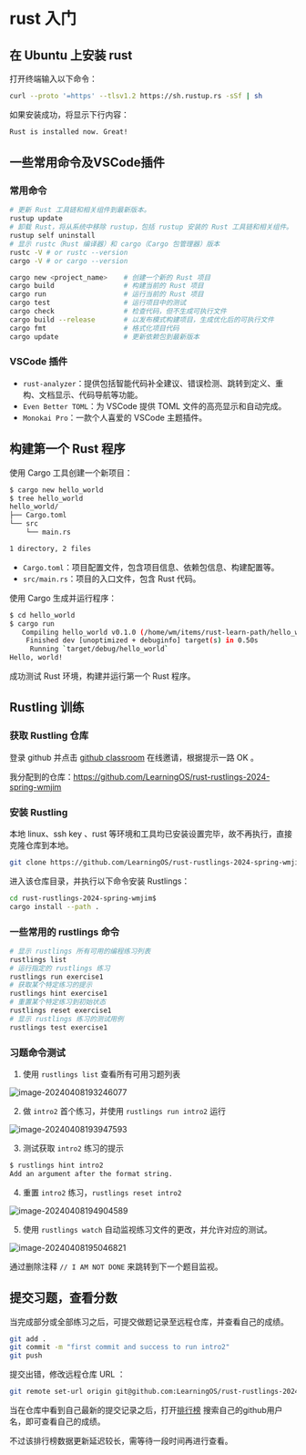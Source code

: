 # rust 入门

## 在 Ubuntu 上安装 rust

打开终端输入以下命令：

```bash
curl --proto '=https' --tlsv1.2 https://sh.rustup.rs -sSf | sh
```

如果安装成功，将显示下行内容：

```bash
Rust is installed now. Great!
```

## 一些常用命令及VSCode插件

### 常用命令

```bash
# 更新 Rust 工具链和相关组件到最新版本。
rustup update
# 卸载 Rust，将从系统中移除 rustup，包括 rustup 安装的 Rust 工具链和相关组件。
rustup self uninstall
# 显示 rustc（Rust 编译器）和 cargo（Cargo 包管理器）版本
rustc -V # or rustc --version
cargo -V # or cargo --version

cargo new <project_name> 	# 创建一个新的 Rust 项目
cargo build 			   	# 构建当前的 Rust 项目
cargo run 					# 运行当前的 Rust 项目
cargo test 					# 运行项目中的测试
cargo check 				# 检查代码，但不生成可执行文件
cargo build --release 		# 以发布模式构建项目，生成优化后的可执行文件
cargo fmt				    # 格式化项目代码
cargo update				# 更新依赖包到最新版本
```

### VSCode 插件

- `rust-analyzer`：提供包括智能代码补全建议、错误检测、跳转到定义、重构、文档显示、代码导航等功能。
- `Even Better TOML`：为 VSCode 提供 TOML 文件的高亮显示和自动完成。
- `Monokai Pro`：一款个人喜爱的 VSCode 主题插件。

## 构建第一个 Rust 程序

使用 Cargo 工具创建一个新项目：

```bash
$ cargo new hello_world
$ tree hello_world
hello_world/
├── Cargo.toml
└── src
    └── main.rs

1 directory, 2 files
```

- `Cargo.toml`：项目配置文件，包含项目信息、依赖包信息、构建配置等。
- `src/main.rs`：项目的入口文件，包含 Rust 代码。

使用 Cargo 生成并运行程序：

```bash
$ cd hello_world
$ cargo run
   Compiling hello_world v0.1.0 (/home/wm/items/rust-learn-path/hello_world)
    Finished dev [unoptimized + debuginfo] target(s) in 0.50s
     Running `target/debug/hello_world`
Hello, world!
```

成功测试 Rust 环境，构建并运行第一个 Rust 程序。

## Rustling 训练

### 获取 Rustling 仓库

登录 github 并点击 [github classroom](https://classroom.github.com/assignment-invitations/f32787f1ff936b1bc45b8da4ffe4d738) 在线邀请，根据提示一路 OK 。

我分配到的仓库：https://github.com/LearningOS/rust-rustlings-2024-spring-wmjim

### 安装 Rustling 

本地 linux、ssh key 、rust 等环境和工具均已安装设置完毕，故不再执行，直接克隆仓库到本地。

```bash
git clone https://github.com/LearningOS/rust-rustlings-2024-spring-wmjim.git
```

进入该仓库目录，并执行以下命令安装 Rustlings：

```bash
cd rust-rustlings-2024-spring-wmjim$
cargo install --path .
```

### 一些常用的 rustlings 命令

```bash
# 显示 rustlings 所有可用的编程练习列表
rustlings list
# 运行指定的 rustlings 练习
rustlings run exercise1
# 获取某个特定练习的提示
rustlings hint exercise1
# 重置某个特定练习到初始状态
rustlings reset exercise1
# 显示 rustlings 练习的测试用例
rustlings test exercise1
```

### 习题命令测试

1. 使用 `rustlings list` 查看所有可用习题列表

![image-20240408193246077](./../images/image-20240408193246077.png)

2. 做 `intro2` 首个练习，并使用 `rustlings run intro2` 运行

![image-20240408193947593](./../images/image-20240408193947593.png)

3. 测试获取 `intro2` 练习的提示

```bash
$ rustlings hint intro2
Add an argument after the format string.
```

4. 重置 `intro2` 练习，`rustlings reset intro2`

![image-20240408194904589](./../images/image-20240408194904589.png)

5. 使用 `rustlings watch` 自动监视练习文件的更改，并允许对应的测试。

![image-20240408195046821](./../images/image-20240408195046821.png)

通过删除注释 `// I AM NOT DONE` 来跳转到下一个题目监视。

## 提交习题，查看分数

当完成部分或全部练习之后，可提交做题记录至远程仓库，并查看自己的成绩。

```bash
git add .
git commit -m "first commit and success to run intro2"
git push
```

提交出错，修改远程仓库 URL ：

```bash
git remote set-url origin git@github.com:LearningOS/rust-rustlings-2024-spring-wmjim.git
```

当在仓库中看到自己最新的提交记录之后，打开[排行榜](https://learningos.cn/rust-rustlings-2024-spring-ranking/) 搜索自己的github用户名，即可查看自己的成绩。



不过该排行榜数据更新延迟较长，需等待一段时间再进行查看。

